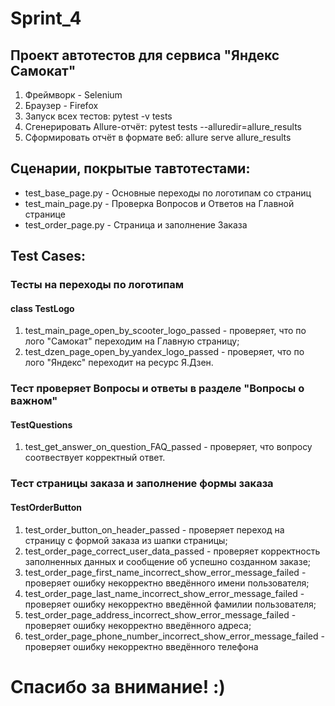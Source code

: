 # Sprint_4

## Проект автотестов для сервиса "Яндекс Самокат"

1. Фреймворк - Selenium
2. Браузер - Firefox
3. Запуск всех тестов: pytest -v tests
4. Сгенерировать Allure-отчёт: pytest tests --alluredir=allure_results 
5. Сформировать отчёт в формате веб: allure serve allure_results 

## Сценарии, покрытые тавтотестами:
* test_base_page.py - Основные переходы по логотипам со страниц
* test_main_page.py - Проверка Вопросов и Ответов на Главной странице
* test_order_page.py - Страница и заполнение Заказа

## Test Cases:
### Тесты на переходы по логотипам
#### class TestLogo
1. test_main_page_open_by_scooter_logo_passed - проверяет, что по лого 
    "Самокат" переходим на Главную страницу;
2. test_dzen_page_open_by_yandex_logo_passed - проверяет, что по лого
    "Яндекс" переходит на ресурс Я.Дзен.

### Тест проверяет Вопросы и ответы в разделе "Вопросы о важном"
#### TestQuestions

1. test_get_answer_on_question_FAQ_passed - проверяет, что вопросу 
    соотвествует корректный ответ.

### Тест страницы заказа и заполнение формы заказа
#### TestOrderButton

1. test_order_button_on_header_passed - проверяет переход на страницу 
    с формой заказа из шапки страницы;
2. test_order_page_correct_user_data_passed - проверяет корректность 
    заполненных данных и сообщение об успешно созданном заказе;
3. test_order_page_first_name_incorrect_show_error_message_failed - проверяет
    ошибку некорректно введённого имени пользователя;
4. test_order_page_last_name_incorrect_show_error_message_failed - проверяет
    ошибку некорректно введённой фамилии пользователя;
5. test_order_page_address_incorrect_show_error_message_failed - проверяет
    ошибку некорректно введённого адреса;
7. test_order_page_phone_number_incorrect_show_error_message_failed - проверяет
    ошибку некорректно введённого телефона

# Спасибо за внимание! :)
